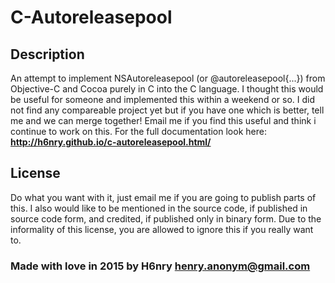 # C-Autoreleasepool
## Description
An attempt to implement NSAutoreleasepool (or @autoreleasepool{...}) from Objective-C and Cocoa purely in C into the C language.
I thought this would be useful for someone and implemented this within a weekend or so.
I did not find any compareable project yet but if you have one which is better, tell me and we can merge together! Email me if you find this useful and think i continue to work on this.
For the full documentation look here: **http://h6nry.github.io/c-autoreleasepool.html/**

## License
Do what you want with it, just email me if you are going to publish parts of this.
I also would like to be mentioned in the source code, if published in source code form,
and credited, if published only in binary form.
Due to the informality of this license, you are allowed to ignore this if you really want to.

### Made with love in 2015 by H6nry <henry.anonym@gmail.com>